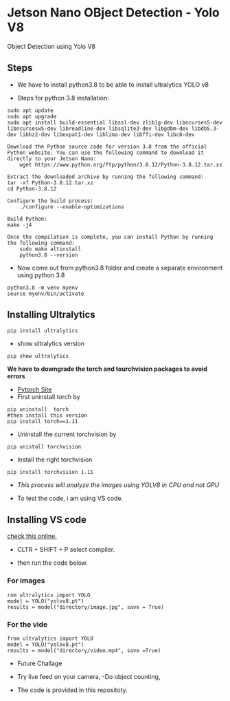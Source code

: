 # Jetson Nano OBject Detection - Yolo V8
 Object Detection using Yolo V8

## Steps

- We have to install python3.8 to be able to install ultralytics YOLO v8

* Steps for python 3.8 installation:

```
sudo apt update
sudo apt upgrade
sudo apt install build-essential libssl-dev zlib1g-dev libncurses5-dev libncursesw5-dev libreadline-dev libsqlite3-dev libgdbm-dev libdb5.3-dev libbz2-dev libexpat1-dev liblzma-dev libffi-dev libc6-dev
```

```
Download the Python source code for version 3.8 from the official Python website. You can use the following command to download it directly to your Jetson Nano:
	wget https://www.python.org/ftp/python/3.8.12/Python-3.8.12.tar.xz

Extract the downloaded archive by running the following command:
tar -xf Python-3.8.12.tar.xz
cd Python-3.8.12
```

```
Configure the build process:
	./configure --enable-optimizations
	 
Build Python:
make -j4

```

```
Once the compilation is complete, you can install Python by running the following command:
	sudo make altinstall
	python3.8 --version
```

- Now come out from python3.8 folder and create a separate environment using python 3.8

```
python3.8 -m venv myenv                                                
source myenv/bin/activate
```
## Installing Ultralytics

```
pip install ultralytics
```
- show ultralytics version
```
pip show ultralytics
```

**We have to downgrade the torch and tourchvision packages to avoid errors**

 - [Pytorch Site][def2]
- First uninstall torch by

```
pip uninstall  torch
#then install this version
pip install torch==1.11
```
- Uninstall the current torchvision by
```
pip unistall torchvision
```
- Install the right torchvision

```
pip install torchvision 1.11
```

- *This process will analyze the images using YOLV8 in CPU and not GPU*

- To test the code, i am using VS code.

## Installing VS code
[check this online.][def]
- CLTR + SHIFT + P select compiler.

- then run the code below.

### For images

```
rom ultralytics import YOLO
model = YOLO("yolov8.pt")
results = model("directory/image.jpg", save = True)

```

### For the vide

```
from ultralytics import YOLO
model = YOLO("yolov8.pt")
results = model("directory/video.mp4", save =True)
```

- Future Challage

- Try live feed on your camera,
-Do object counting, 
- The code is provided in this repositoty.



[def]: https://jetsonhacks.com/2019/10/01/jetson-nano-visual-studio-code-python/
[def2]: https://forums.developer.nvidia.com/t/pytorch-for-jetson/72048